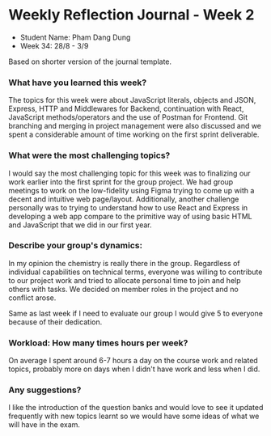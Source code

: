 # Weekly Reflection Journal - Week 2

- Student Name: Pham Dang Dung
- Week 34: 28/8 - 3/9

Based on shorter version of the journal template.

### What have you learned this week?

The topics for this week were about JavaScript literals, objects and JSON, Express, HTTP and Middlewares for Backend, continuation with React, JavaScript methods/operators and the use of Postman for Frontend. Git branching and merging in project management were also discussed and we spent a considerable amount of time working on the first sprint deliverable.

### What were the most challenging topics?

I would say the most challenging topic for this week was to finalizing our work earlier into the first sprint for the group project. We had group meetings to work on the low-fidelity using Figma trying to come up with a decent and intuitive web page/layout. Additionally, another challenge personally was to trying to understand how to use React and Express in developing a web app compare to the primitive way of using basic HTML and JavaScript that we did in our first year.

### Describe your group's dynamics:

In my opinion the chemistry is really there in the group. Regardless of individual capabilities on technical terms, everyone was willing to contribute to our project work and tried to allocate personal time to join and help others with tasks. We decided on member roles in the project and no conflict arose.

Same as last week if I need to evaluate our group I would give 5 to everyone because of their dedication.

### Workload: How many times hours per week?

On average I spent around 6-7 hours a day on the course work and related topics, probably more on days when I didn't have work and less when I did.

### Any suggestions?

I like the introduction of the question banks and would love to see it updated frequently with new topics learnt so we would have some ideas of what we will have in the exam.
